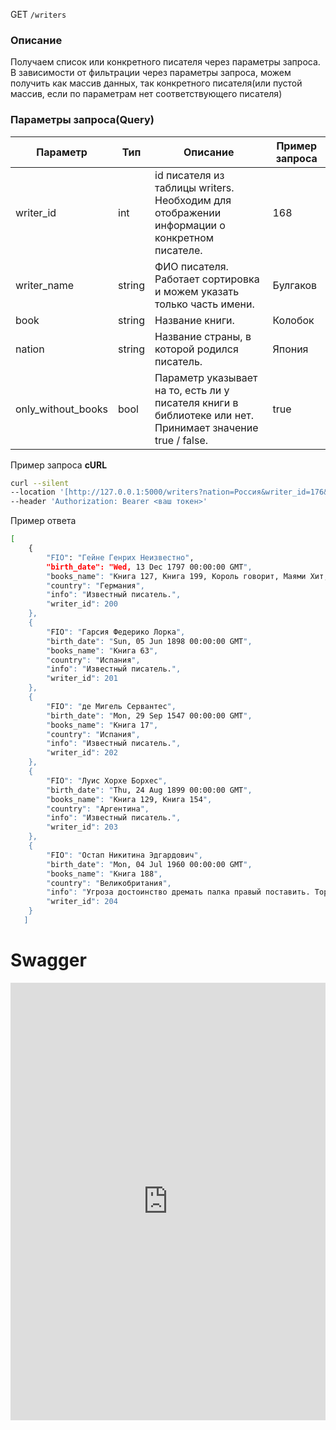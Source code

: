 GET `/writers`

### Описание

Получаем список или конкретного писателя через параметры запроса. В зависимости от фильтрации через параметры запроса, можем получить как массив данных, так конкретного писателя(или пустой массив, если по параметрам нет соответствующего писателя)

### Параметры запроса(Query)

| Параметр | Тип | Описание | Пример запроса |
| --- | --- | --- | --- |
| writer_id | int | id писателя из таблицы writers. Необходим для отображении информации о конкретном писателе.  | 168 |
| writer_name | string | ФИО писателя. Работает сортировка и можем указать только часть имени. | Булгаков |
| book | string | Название книги.  | Колобок |
| nation | string | Название страны, в которой родился писатель. | Япония |
| only_without_books | bool | Параметр указывает на то, есть ли у писателя книги в библиотеке или нет. Принимает значение true / false.  | true |

Пример запроса **cURL**

```bash
curl --silent 
--location '[http://127.0.0.1:5000/writers?nation=Россия&writer_id=176&writer_name=Булгаков&book=Книга&only_without_books=true](http://127.0.0.1:5000/writers?nation=%D0%A0%D0%BE%D1%81%D1%81%D0%B8%D1%8F&writer_id=176&writer_name=%D0%91%D1%83%D0%BB%D0%B3%D0%B0%D0%BA%D0%BE%D0%B2&book=%D0%9A%D0%BD%D0%B8%D0%B3%D0%B0&only_without_books=true)' `
--header 'Authorization: Bearer <ваш токен>'
```

Пример ответа

```bash
[
    {
        "FIO": "Гейне Генрих Неизвестно",
        "birth_date": "Wed, 13 Dec 1797 00:00:00 GMT",
        "books_name": "Книга 127, Книга 199, Король говорит, Маями Хит, Маями Хит, Маями Хит, Маями Хит",
        "country": "Германия",
        "info": "Известный писатель.",
        "writer_id": 200
    },
    {
        "FIO": "Гарсия Федерико Лорка",
        "birth_date": "Sun, 05 Jun 1898 00:00:00 GMT",
        "books_name": "Книга 63",
        "country": "Испания",
        "info": "Известный писатель.",
        "writer_id": 201
    },
    {
        "FIO": "де Мигель Сервантес",
        "birth_date": "Mon, 29 Sep 1547 00:00:00 GMT",
        "books_name": "Книга 17",
        "country": "Испания",
        "info": "Известный писатель.",
        "writer_id": 202
    },
    {
        "FIO": "Луис Хорхе Борхес",
        "birth_date": "Thu, 24 Aug 1899 00:00:00 GMT",
        "books_name": "Книга 129, Книга 154",
        "country": "Аргентина",
        "info": "Известный писатель.",
        "writer_id": 203
    },
    {
        "FIO": "Остап Никитина Эдгардович",
        "birth_date": "Mon, 04 Jul 1960 00:00:00 GMT",
        "books_name": "Книга 188",
        "country": "Великобритания",
        "info": "Угроза достоинство дремать палка правый поставить. Торопливый поговорить присесть тревога приходить холодно пробовать.",
        "writer_id": 204
    }
   ]
```
# Swagger
<iframe
  src="http://127.0.0.1:8000/swagger-ui/get_writers.html"
  style="width: 100%; height: 700px; border: none;"
></iframe>